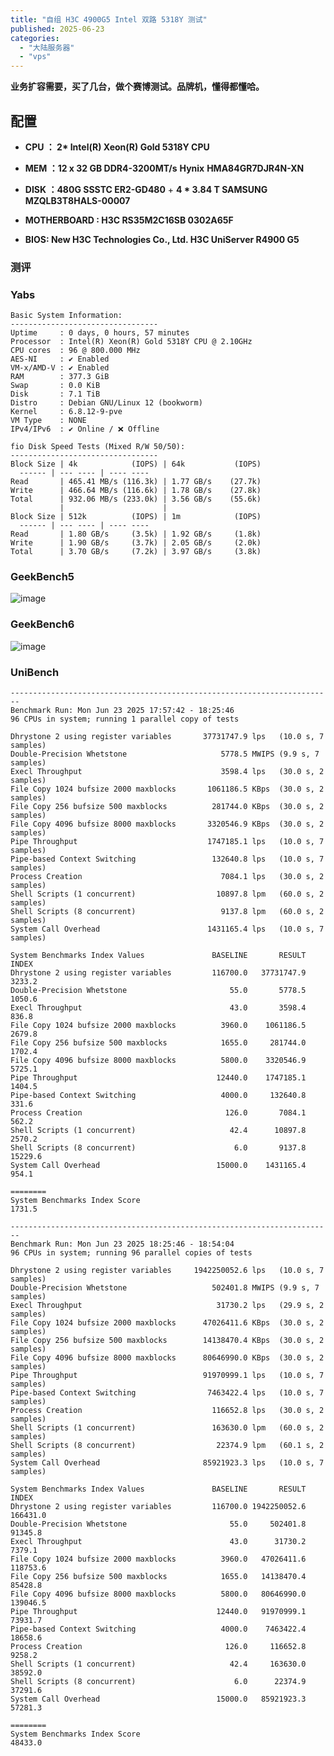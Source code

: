 ```yaml
---
title: "自组 H3C 4900G5 Intel 双路 5318Y 测试"
published: 2025-06-23
categories: 
  - "大陆服务器"
  - "vps"
---
```


**业务扩容需要，买了几台，做个赛博测试。品牌机，懂得都懂哈。**

## 配置

- **CPU ： 2\* Intel(R) Xeon(R) Gold 5318Y CPU**

- **MEM ：12 x 32 GB DDR4-3200MT/s** **Hynix** **HMA84GR7DJR4N-XN**

- **DISK ：480G SSSTC ER2-GD480** + **4 \* 3.84 T SAMSUNG MZQLB3T8HALS-00007**

- **MOTHERBOARD : H3C RS35M2C16SB 0302A65F**

- **BIOS: New H3C Technologies Co., Ltd. H3C UniServer R4900 G5**

### 测评

### Yabs

```shell
Basic System Information:
---------------------------------
Uptime     : 0 days, 0 hours, 57 minutes
Processor  : Intel(R) Xeon(R) Gold 5318Y CPU @ 2.10GHz
CPU cores  : 96 @ 800.000 MHz
AES-NI     : ✔ Enabled
VM-x/AMD-V : ✔ Enabled
RAM        : 377.3 GiB
Swap       : 0.0 KiB
Disk       : 7.1 TiB
Distro     : Debian GNU/Linux 12 (bookworm)
Kernel     : 6.8.12-9-pve
VM Type    : NONE
IPv4/IPv6  : ✔ Online / ❌ Offline

fio Disk Speed Tests (Mixed R/W 50/50):
---------------------------------
Block Size | 4k            (IOPS) | 64k           (IOPS)
  ------ | --- ---- | ---- ---- 
Read       | 465.41 MB/s (116.3k) | 1.77 GB/s    (27.7k)
Write      | 466.64 MB/s (116.6k) | 1.78 GB/s    (27.8k)
Total      | 932.06 MB/s (233.0k) | 3.56 GB/s    (55.6k)
           |                      |                     
Block Size | 512k          (IOPS) | 1m            (IOPS)
  ------ | --- ---- | ---- ---- 
Read       | 1.80 GB/s     (3.5k) | 1.92 GB/s     (1.8k)
Write      | 1.90 GB/s     (3.7k) | 2.05 GB/s     (2.0k)
Total      | 3.70 GB/s     (7.2k) | 3.97 GB/s     (3.8k)
```

### GeekBench5

<picture>
    <source srcset="https://s3.catcat.blog/images/2025/06/image-20.avif" type="image/avif">
    <source srcset="https://s3.catcat.blog/images/2025/06/image-20.webp" type="image/webp">
    <img src="https://s3.catcat.blog/images/2025/06/image-20.jpg" alt="image" loading="lazy">
</picture>

### GeekBench6

<picture>
    <source srcset="https://s3.catcat.blog/images/2025/06/image-21.avif" type="image/avif">
    <source srcset="https://s3.catcat.blog/images/2025/06/image-21.webp" type="image/webp">
    <img src="https://s3.catcat.blog/images/2025/06/image-21.jpg" alt="image" loading="lazy">
</picture>

### UniBench

```shell
------------------------------------------------------------------------
Benchmark Run: Mon Jun 23 2025 17:57:42 - 18:25:46
96 CPUs in system; running 1 parallel copy of tests

Dhrystone 2 using register variables       37731747.9 lps   (10.0 s, 7 samples)
Double-Precision Whetstone                     5778.5 MWIPS (9.9 s, 7 samples)
Execl Throughput                               3598.4 lps   (30.0 s, 2 samples)
File Copy 1024 bufsize 2000 maxblocks       1061186.5 KBps  (30.0 s, 2 samples)
File Copy 256 bufsize 500 maxblocks          281744.0 KBps  (30.0 s, 2 samples)
File Copy 4096 bufsize 8000 maxblocks       3320546.9 KBps  (30.0 s, 2 samples)
Pipe Throughput                             1747185.1 lps   (10.0 s, 7 samples)
Pipe-based Context Switching                 132640.8 lps   (10.0 s, 7 samples)
Process Creation                               7084.1 lps   (30.0 s, 2 samples)
Shell Scripts (1 concurrent)                  10897.8 lpm   (60.0 s, 2 samples)
Shell Scripts (8 concurrent)                   9137.8 lpm   (60.0 s, 2 samples)
System Call Overhead                        1431165.4 lps   (10.0 s, 7 samples)

System Benchmarks Index Values               BASELINE       RESULT    INDEX
Dhrystone 2 using register variables         116700.0   37731747.9   3233.2
Double-Precision Whetstone                       55.0       5778.5   1050.6
Execl Throughput                                 43.0       3598.4    836.8
File Copy 1024 bufsize 2000 maxblocks          3960.0    1061186.5   2679.8
File Copy 256 bufsize 500 maxblocks            1655.0     281744.0   1702.4
File Copy 4096 bufsize 8000 maxblocks          5800.0    3320546.9   5725.1
Pipe Throughput                               12440.0    1747185.1   1404.5
Pipe-based Context Switching                   4000.0     132640.8    331.6
Process Creation                                126.0       7084.1    562.2
Shell Scripts (1 concurrent)                     42.4      10897.8   2570.2
Shell Scripts (8 concurrent)                      6.0       9137.8  15229.6
System Call Overhead                          15000.0    1431165.4    954.1
                                                                   ========
System Benchmarks Index Score                                        1731.5

------------------------------------------------------------------------
Benchmark Run: Mon Jun 23 2025 18:25:46 - 18:54:04
96 CPUs in system; running 96 parallel copies of tests

Dhrystone 2 using register variables     1942250052.6 lps   (10.0 s, 7 samples)
Double-Precision Whetstone                   502401.8 MWIPS (9.9 s, 7 samples)
Execl Throughput                              31730.2 lps   (29.9 s, 2 samples)
File Copy 1024 bufsize 2000 maxblocks      47026411.6 KBps  (30.0 s, 2 samples)
File Copy 256 bufsize 500 maxblocks        14138470.4 KBps  (30.0 s, 2 samples)
File Copy 4096 bufsize 8000 maxblocks      80646990.0 KBps  (30.0 s, 2 samples)
Pipe Throughput                            91970999.1 lps   (10.0 s, 7 samples)
Pipe-based Context Switching                7463422.4 lps   (10.0 s, 7 samples)
Process Creation                             116652.8 lps   (30.0 s, 2 samples)
Shell Scripts (1 concurrent)                 163630.0 lpm   (60.0 s, 2 samples)
Shell Scripts (8 concurrent)                  22374.9 lpm   (60.1 s, 2 samples)
System Call Overhead                       85921923.3 lps   (10.0 s, 7 samples)

System Benchmarks Index Values               BASELINE       RESULT    INDEX
Dhrystone 2 using register variables         116700.0 1942250052.6 166431.0
Double-Precision Whetstone                       55.0     502401.8  91345.8
Execl Throughput                                 43.0      31730.2   7379.1
File Copy 1024 bufsize 2000 maxblocks          3960.0   47026411.6 118753.6
File Copy 256 bufsize 500 maxblocks            1655.0   14138470.4  85428.8
File Copy 4096 bufsize 8000 maxblocks          5800.0   80646990.0 139046.5
Pipe Throughput                               12440.0   91970999.1  73931.7
Pipe-based Context Switching                   4000.0    7463422.4  18658.6
Process Creation                                126.0     116652.8   9258.2
Shell Scripts (1 concurrent)                     42.4     163630.0  38592.0
Shell Scripts (8 concurrent)                      6.0      22374.9  37291.6
System Call Overhead                          15000.0   85921923.3  57281.3
                                                                   ========
System Benchmarks Index Score                                       48433.0
```
